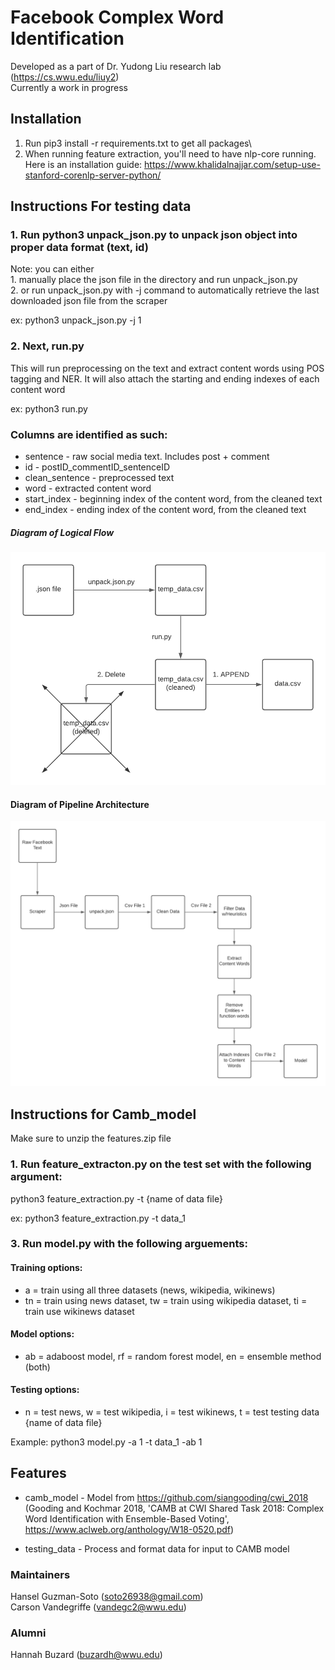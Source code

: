# Facebook Complex Word Identification

Developed as a part of Dr. Yudong Liu research lab (https://cs.wwu.edu/liuy2) </br>
Currently a work in progress


## Installation

1. Run pip3 install -r requirements.txt to get all packages\
2. When running feature extraction, you'll need to have nlp-core running. Here is an installation guide: https://www.khalidalnajjar.com/setup-use-stanford-corenlp-server-python/

## Instructions For testing data

### 1. Run python3 unpack_json.py to unpack json object into proper data format (text, id)

Note: you can either <br> 1. manually place the json file in the directory and run unpack_json.py <br> 2. or run unpack_json.py with -j command to automatically retrieve the last
downloaded json file from the scraper

ex: python3 unpack_json.py -j 1 

### 2. Next, run.py

This will run preprocessing on the text and extract content words using POS tagging and NER.
It will also attach the starting and ending indexes of each content word

ex: python3 run.py

### Columns are identified as such:

- sentence - raw social media text. Includes post + comment
- id - postID_commentID_sentenceID
- clean_sentence - preprocessed text
- word - extracted content word
- start_index - beginning index of the content word, from the cleaned text
- end_index - ending index of the content word, from the cleaned text

##### Diagram of Logical Flow

![GitHub Logo](diagrams/pipeline_high.png)

#### Diagram of Pipeline Architecture

![GitHub Logo](diagrams/pipeline_overview.png)

## Instructions for Camb_model

Make sure to unzip the features.zip file

### 1. Run feature_extracton.py on the test set with the following argument:

python3 feature_extraction.py -t {name of data file}

ex: python3 feature_extraction.py -t data_1

### 3. Run model.py with the following arguements:

#### Training options:

- a = train using all three datasets (news, wikipedia, wikinews)
- tn = train using news dataset, tw = train using wikipedia dataset, ti = train use wikinews dataset

#### Model options:

- ab = adaboost model, rf = random forest model, en = ensemble method (both)

#### Testing options:

- n = test news, w = test wikipedia, i = test wikinews, t = test testing data {name of data file}

Example: python3 model.py -a 1 -t data_1 -ab 1

## Features

- camb_model - Model from https://github.com/siangooding/cwi_2018 (Gooding and Kochmar 2018, 'CAMB at CWI Shared Task 2018: Complex Word Identification with Ensemble-Based Voting', https://www.aclweb.org/anthology/W18-0520.pdf)

- testing_data - Process and format data for input to CAMB model


### Maintainers

Hansel Guzman-Soto (soto26938@gmail.com)\
Carson Vandegriffe (vandegc2@wwu.edu)

### Alumni

Hannah Buzard (buzardh@wwu.edu)
